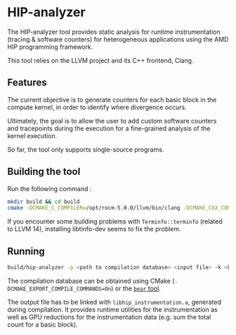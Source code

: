 # HIP-analyzer

The HIP-analyzer tool provides static analysis for runtime instrumentation (tracing & software counters) for heterogeneous applications using the AMD HIP programming framework.

This tool relies on the LLVM project and its C++ frontend, Clang.

## Features

The current objective is to generate counters for each basic block in the compute kernel, in order to identify where divergence occurs.

Ultimately, the goal is to allow the user to add custom software counters and tracepoints during the execution for a fine-grained analysis of the kernel execution.

So far, the tool only supports single-source programs.

## Building the tool

Run the following command :

```bash
mkdir build && cd build
cmake -DCMAKE_C_COMPILER=/opt/rocm-5.0.0/llvm/bin/clang -DCMAKE_CXX_COMPILER=/opt/rocm-5.0.0/llvm/bin/clang++ -DROCM_PATH=/opt/rocm ..
```

If you encounter some building problems with `Terminfo::terminfo` (related to LLVM 14), installing libtinfo-dev seems to fix the problem.

## Running

```bash
build/hip-analyzer -p <path to compilation database> <input file> -k <kernel name> -o <output file>
```

The compilation database can be obtained using CMake (`-DCMAKE_EXPORT_COMPILE_COMMANDS=On`) or the [`bear` tool](https://github.com/rizsotto/Bear).

The output file has to be linked with `libhip_instrumentation.a`, generated during compilation. It provides runtime utilities for the instrumentation as well as GPU reductions for the instrumentation data (e.g. sum the total count for a basic block).
